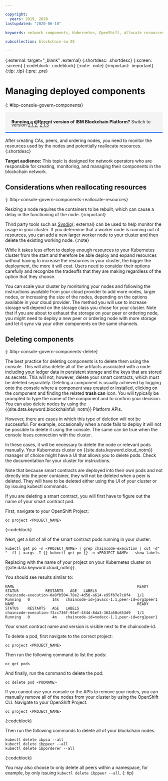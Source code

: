 ```yaml
---

copyright:
  years: 2019, 2020
lastupdated: "2020-06-10"

keywords: network components, Kubernetes, OpenShift, allocate resources, batch timeout, reallocate resources, LevelDB, CouchDB, ordering nodes, ordering, add and remove, governance

subcollection: blockchain-sw-25

---
```


{:external: target="_blank" .external}
{:shortdesc: .shortdesc}
{:screen: .screen}
{:codeblock: .codeblock}
{:note: .note}
{:important: .important}
{:tip: .tip}
{:pre: .pre}

# Managing deployed components
{: #ibp-console-govern-components}

<div style="background-color: #f4f4f4; padding-left: 20px; border-bottom: 2px solid #0f62fe; padding-top: 12px; padding-bottom: 4px; margin-bottom: 16px;">
  <p style="line-height: 10px;">
    <strong>Running a different version of IBM Blockchain Platform?</strong> Switch to version
    <a href="https://cloud.ibm.com/docs/blockchain-sw?topic=blockchain-sw-ibp-console-govern-components">2.1.2</a>,
    <a href="https://cloud.ibm.com/docs/blockchain-sw-213?topic=blockchain-sw-213-ibp-console-govern-components">2.1.3</a>
    </p>
</div>


After creating CAs, peers, and ordering nodes, you need to monitor the resources used by the nodes and potentially reallocate resources.
{:shortdesc}

**Target audience:** This topic is designed for network operators who are responsible for creating, monitoring, and managing their components in the blockchain network.

## Considerations when reallocating resources
{: #ibp-console-govern-components-reallocate-resources}

Resizing a node requires the containers to be rebuilt, which can cause a delay in the functioning of the node.
{:important}



Third party tools such as [Sysdig](https://sysdig.com){: external} can be used to help monitor the usage in your cluster. If you determine that a worker node is running out of resources, you can add a new larger worker node to your cluster and then delete the existing working node.
{:note}


While it takes less effort to deploy enough resources to your Kubernetes cluster from the start and therefore be able deploy and expand resources without having to increase the resources in your cluster, the bigger the deployment, the more it will cost. Users need to consider their options carefully and recognize the tradeoffs that they are making regardless of the option that they choose.




You can scale your cluster by monitoring your nodes and following the instructions available from your cloud provider to add more nodes, larger nodes, or increasing the size of the nodes, depending on the options available in your cloud provider. The method you will use to increase storage will depend on the storage class you chose for your cluster. Note that if you are about to exhaust the storage on your peer or ordering node, you might need to deploy a new peer or ordering node with more storage and let it sync via your other components on the same channels.




## Deleting components
{: #ibp-console-govern-components-delete}

The best practice for deleting components is to delete them using the console. This will also delete all of the artifacts associated with a node including your ledger data in persistent storage and the keys that are stored as secrets. This will not, however, delete your smart contracts, which must be deleted separately. Deleting a component is usually achieved by logging onto the console where a component was created or installed, clicking on the component and finding the related **trash can** icon. You will typically be prompted to type the name of the component and to confirm your decision. You can also delete nodes by using the {{site.data.keyword.blockchainfull_notm}} Platform APIs.

However, there are cases in which this type of deletion will not be successful. For example, occasionally when a node fails to deploy it will not be possible to delete it using the console. The same can be true when the console loses connection with the cluster.

In these cases, it will be necessary to delete the node or relevant pods manually. Your Kubernetes cluster on {{site.data.keyword.cloud_notm}} manager of choice might have a UI that allows you to delete pods. Check the documentation for your cluster for instructions.

Note that because smart contracts are deployed into their own pods and not directly into the peer container, they will not be deleted when a peer is deleted. They will have to be deleted either using the UI of your cluster or by issuing kubectl commands.

If you are deleting a smart contract, you will first have to figure out the name of your smart contract pod.




First, navigate to your OpenShift Project:

```
oc project <PROJECT_NAME>
```
{:codeblock}

Next, get a list of all of the smart contract pods running in your cluster:

```
kubectl get po -n <PROJECT_NAME> | grep chaincode-execution | cut -d" " -f1 | xargs -I {} kubectl get po {} -n <PROJECT_NAME> --show-labels
```

Replacing <PROJECT> with the name of your project on your Kubernetes cluster on {{site.data.keyword.cloud_notm}}.

You should see results similar to:

```
NAME                                                       READY   STATUS            RESTARTS   AGE   LABELS
chaincode-execution-0a8fb504-78e2-4d50-a614-e95fb7e7c8f4   1/1     Running   0          14s   chaincode-id=javacc-1.1,peer-id=org1peer1
NAME                                                       READY   STATUS    RESTARTS   AGE   LABELS
chaincode-execution-f3cc736f-94ef-454d-8da3-362a50c653d9   1/1     Running   0          4m    chaincode-id=nodecc-1.1,peer-id=org1peer1
```

Your smart contract name and version is visible next to the chaincode-id.





To delete a pod, first navigate to the correct project:

```
oc project <PROJECT_NAME>
```

Then run the following command to list the pods:

```
oc get pods
```

And finally, run the command to delete the pod:

```
oc delete pod <PODNAME>
```





If you cannot use your console or the APIs to remove your nodes, you can manually remove all of the nodes from your cluster by using the OpenShift CLI. Navigate to your OpenShift Project:

```
oc project <PROJECT_NAME>
```
{:codeblock}


Then run the following commands to delete all of your blockchain nodes.

```
kubectl delete ibpca --all
kubectl delete ibppeer --all
kubectl delete ibporderer --all
```
{:codeblock}

You may also choose to only delete all peers within a namespace, for example, by only issuing `kubectl delete ibppeer --all`.
{: tip}


